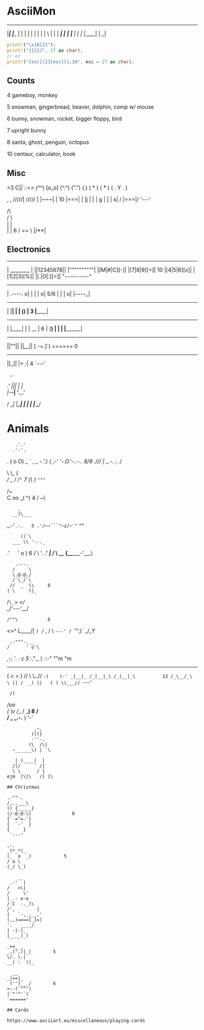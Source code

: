 # AsciiMon

_______ _______ _______ _____ _____ _______  _____  __   _
|_____| |______ |         |     |   |  |  | |     | | \  |
|     | ______| |_____  __|__ __|__ |  |  | |_____| |  \_|


```rust
print!("\x1B[2J");
print!("{}[2J", 27 as char);
// or
print!("{esc}[2J{esc}[1;1H", esc = 27 as char);
```

## Counts

4
gameboy, monkey

5
snowman, gingerbread, beaver, dolphin, comp w/ mouse

6
bunny, snowman, rocket, bigger floppy, bird

7
upright bunny

8 
santa, ghost, penguin, octopus

10
centaur, calculator, book

## Misc

<3
C|_| ::<>
(^_^) [o_o] (^.^)  (".") ($.$)
( * ) ( * )  ( . Y . )

   ,   ,
  /////|
 ///// |
|~~~|  |    10
|===|  |
|j  |  |
| g |  |
|  s| /
|===|/
'---'

  /\   
 /  \  
 |  |  
 |  |       6
/ == \ 
|/**\|


## Electronics

 __________
| ________ |
||12345678||
|""""""""""|
|[M|#|C][-]|
|[7|8|9][+]|         10
|[4|5|6][x]|
|[1|2|3][%]|
|[.|O|:][=]|
"----------"

 ___________
|  .----.  o|
| |      | o|      5/6
| |      | o|
|__`----`___|
 `         `

 ______
| |__| |
|  ()  |   3
|______|

 ________
| |____| |
|   __   |     6
|  (__)  |
|        |
|________|

  ____
 ||""||
 ||__||
 [ -=.]`)
 ====== 0

 ___
|[_]|
|+ ;|   4
`---'

     ,.
 __.'_
|__|__|
|     |      
|-___-|
'.___.'

   /
 __|_
|____|
|    |
|    |
\____/

# Animals

       .'.'
      .'-'.
  .  (  o O)
   \_ `  _,   _
-.___'.) ( ,-'
     '-.O.'-..-..       8/9
 ./\/\/ | \_.-._
        ;
     ._/


 \\
  \\_
  ( _\
  / \__
 / _/`"`   7
{\  )_
  `"""`


  /~\
 C oo
 _( ^)     4
/   ~\

        ,
      __)\___ 
  _.-'      .`-.   5
.'/~~```"~z/~'"` 
^^

         ((`\
      ___ \\ '--._
   .'`   `'    o  )  6
  /    \   '. __.'
 _|    /_  \ \_\_
{_\______\-'\__\_\

       .---.
      /     \
      \.@-@./
      /`\_/`\
     //  _  \\     8
    | \     )|_
   /`\_`>  <_/ \
   \__/'---'\__/

    /""\           6
   <>^  L____/|
    `) /`   , /
     \ `---' /
      `'";\)`
        _/_Y

     .-"""-.__
    /      ' o'\
 ,-;  '.  :   _c    5
:_."\._ ) ::-"
       ""m "m

 ___    ___
( _<    >_ )
//        \\
\\___..___//
 `-(    )-'
   _|__|_
  /_|__|_\
  /_|__|_\          13
  /_\__/_\
   \ || /  _)
     ||   ( )
     \\___//
      `---'

     /(
   _/oo \
  ( \v  /__
   \/   ___)        8
   /     \
  /       \_
  \_.-.__   )
         '-'

              ,~,
             (((}
             -''-.
            (\  /\) 
      ~______\) | `\
   ~~~(         |  ')       10
      | )____(  |
     /|/     ` /|
     \ \      / |
ejm  |\|\   /| |\

## Christmas

  .-""-.
 /,..___\
() {_____}
  (/-@-@-\)               8
  {`-=^=-'}
  {  `-'  }
   {     }
    `---'

   ,-.
 _(*_*)_
(_  o  _)            5
  / o \
 (_/ \_)

       __
    .-'  |
   /   <\|
  /     \'
  |_.- o-o
  / C  -._)\
 /',        |
|   `-,_,__,'
(,,)====[_]=|
  '.   ____/
   | -|-|_
   |____)_)

   _==_ _
 _,(",)|_|        5
  \/. \-|
__( :  )|_ 

     __
   _|==|_  
    ('')___/        6
>--(`^^')
  (`^'^'`)
  `======' 

## Cards

https://www.asciiart.eu/miscellaneous/playing-cards